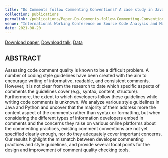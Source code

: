 ```yaml
---
title: "Do Comments follow Commenting Conventions? A case study in Java and Python"
collection: publications
permalink: /publications/Paper-Do-Comments-follow-Commenting-Conventions
venue: "International Working Conference on Source Code Analysis and Manipulation (SCAM), 2021"
date: 2021-08-20
---
```


[Download paper](https://poojaruhal.github.io/files/Paper-Do-Comments-follow-Commenting-Conventions.pdf),
[Download talk](https://poojaruhal.github.io/files/Slides-Paper-Do-Comments-follow-Commenting-Conventions.pdf),
[Data](https://doi.org/10.5281/zenodo.5153663)

## ABSTRACT
Assessing code comment quality is known to be a difficult problem.
A number of coding style guidelines have been created with the aim to encourage writing of informative, readable, and consistent comments.
However, it is not clear from the research to date which specific aspects of comments the guidelines cover (e.g., syntax, content, structure).
Furthermore, the extent to which developers follow these guidelines while writing code comments is unknown.
We analyze various style guidelines in Java and Python and uncover that the majority of them address more the content aspect of the comments rather than
syntax or formatting, but when considering the different types of information developers embed in comments and
the concerns they raise on various online platforms about the commenting practices,
existing comment conventions are not yet specified clearly enough, nor do they adequately cover important concerns.
Our results highlight the mismatch between developer commenting practices and style guidelines, and provide several focal points for the design and improvement of comment quality checking tools.
